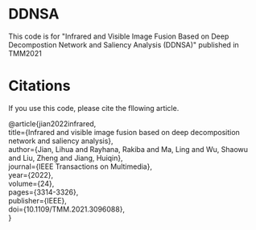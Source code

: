 # DDNSA
This code is for "Infrared and Visible Image Fusion Based on Deep Decompostion Network and Saliency Analysis (DDNSA)" published in TMM2021

# Citations
If you use this code, please cite the fllowing article.

@article{jian2022infrared,\
  title={Infrared and visible image fusion based on deep decomposition network and saliency analysis},\
  author={Jian, Lihua and Rayhana, Rakiba and Ma, Ling and Wu, Shaowu and Liu, Zheng and Jiang, Huiqin},\
  journal={IEEE Transactions on Multimedia},\
  year={2022},\
  volume={24},\
  pages={3314-3326},\
  publisher={IEEE},\
  doi={10.1109/TMM.2021.3096088},\
}
